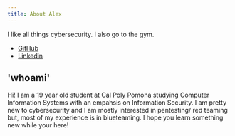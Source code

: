 ```yaml
---
title: About Alex
---
```


I like all things cybersecurity. I also go to the gym.

- [GitHub](https://github.com/chacon-sec)
- [Linkedin](https://www.linkedin.com/in/alexmchacon/)

<!--[<img src="https://cdn.buymeacoffee.com/buttons/default-yellow.png" width="217"/>](https://buymeacoffee.com/daviddarnes#support)-->

## 'whoami'


Hi! I am a 19 year old student at Cal Poly Pomona studying Computer Information Systems with an empahsis on Information Security. I am pretty new to cybersecurity and I am mostly interested in pentesting/ red teaming but, most of my experience is in blueteaming. I hope you learn something new while your here!
